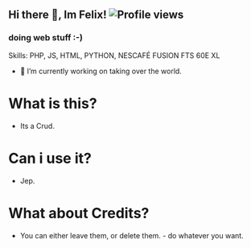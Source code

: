 ## Hi there 👋, Im Felix! ![Profile views](https://gpvc.arturio.dev/NotFex)  
### doing web stuff :-)

Skills: PHP, JS, HTML, PYTHON, NESCAFÉ FUSION FTS 60E XL

- 🔭 I’m currently working on taking over the world.


# What is this?
- Its a Crud.

# Can i use it?
- Jep.

# What about Credits?
- You can either leave them, or delete them. - do whatever you want.

